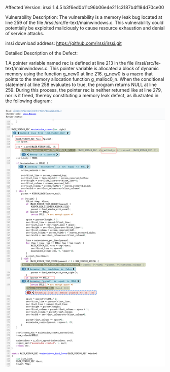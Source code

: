 Affected Version:
irssi 1.4.5 b3f6ed0b11c96b06e4e211c3187b4f194d70ce00

Vulnerability Description:
The vulnerability is a memory leak bug located at line 259 of the file /irssi/src/fe-text/mainwindows.c. This vulnerability could potentially be exploited maliciously to cause resource exhaustion and denial of service attacks.

irssi download address:
https://github.com/irssi/irssi.git

Detailed Description of the Defect:

1.A pointer variable named rec is defined at line 213 in the file /irssi/src/fe-text/mainwindows.c. This pointer variable is allocated a block of dynamic memory using the function g_new0 at line 216. g_new0 is a macro that points to the memory allocation function g_malloc0_n. When the conditional statement at line 258 evaluates to true, the program returns NULL at line 259. During this process, the pointer rec is neither returned like at line 279, nor is it freed, thereby constituting a memory leak defect, as illustrated in the following diagram:

![image](https://github.com/LuMingYinDetect/irssi_defects/blob/main/irssi_1.png)
